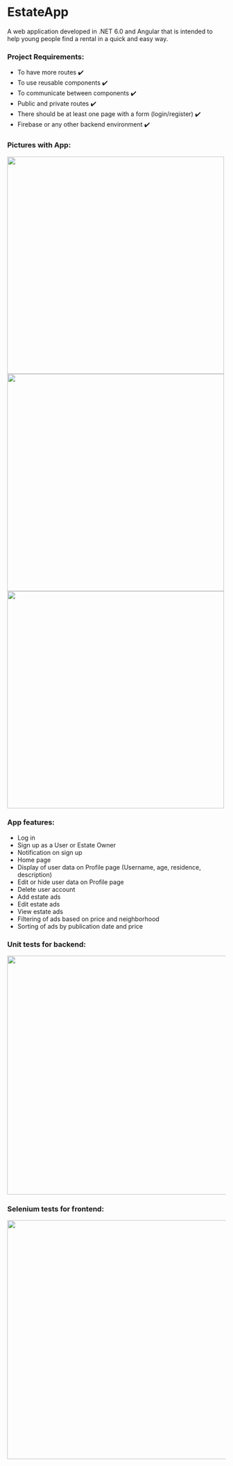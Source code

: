 # EstateApp
 A web application developed in .NET 6.0 and Angular that is intended to help young people find a rental in a quick and easy way.

### Project Requirements:
- To have more routes ✔️
- To use reusable components ✔️
- To communicate between components ✔️
- Public and private routes ✔️
- There should be at least one page with a form (login/register) ✔️
- Firebase or any other backend environment ✔️

### Pictures with App:
<img src="https://user-images.githubusercontent.com/73616883/218118207-e8e0968c-4fe6-4537-9211-3545e881bff7.png" width = 500>

<img src="https://user-images.githubusercontent.com/73616883/217382487-32fc1b6a-538f-4ed3-8ff5-26d8508ec604.png" width = 500>

<img src="https://user-images.githubusercontent.com/73616883/217382922-2de71b6f-31f4-4ed1-bb21-58f7ad9ca75f.png" width = 500>

### App features:
- Log in
- Sign up as a User or Estate Owner
- Notification on sign up
- Home page
- Display of user data on Profile page (Username, age, residence, description)
- Edit or hide user data on Profile page
- Delete user account
- Add estate ads
- Edit estate ads
- View estate ads
- Filtering of ads based on price and neighborhood
- Sorting of ads by publication date and price

### Unit tests for backend:

<img src="https://user-images.githubusercontent.com/80215860/215326920-7e4c464e-23f9-4b38-8df2-115e6093d9fa.png" width=550>

### Selenium tests for frontend:

<img src="https://user-images.githubusercontent.com/73616883/217379287-63164bba-42f6-4a76-a3a1-f60a8a0433e7.png" width=550>
